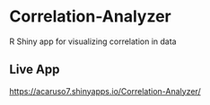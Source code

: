 # Correlation-Analyzer
R Shiny app for visualizing correlation in data

## Live App
https://acaruso7.shinyapps.io/Correlation-Analyzer/